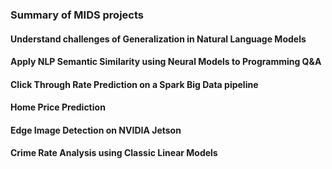 ### Summary of MIDS projects
#### Understand challenges of Generalization in Natural Language Models
#### Apply NLP Semantic Similarity using Neural Models to Programming Q&A
#### Click Through Rate Prediction on a Spark Big Data pipeline
#### Home Price Prediction
#### Edge Image Detection on NVIDIA Jetson
#### Crime Rate Analysis using Classic Linear Models
